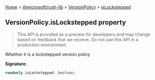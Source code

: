 [Home](./index) &gt; [@microsoft/rush-lib](./rush-lib.md) &gt; [VersionPolicy](./rush-lib.versionpolicy.md) &gt; [isLockstepped](./rush-lib.versionpolicy.islockstepped.md)

## VersionPolicy.isLockstepped property

> This API is provided as a preview for developers and may change based on feedback that we receive. Do not use this API in a production environment.
> 

Whether it is a lockstepped version policy

<b>Signature:</b>

```typescript
readonly isLockstepped: boolean;
```
